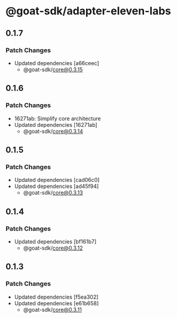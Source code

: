 # @goat-sdk/adapter-eleven-labs

## 0.1.7

### Patch Changes

- Updated dependencies [a66ceec]
  - @goat-sdk/core@0.3.15

## 0.1.6

### Patch Changes

- 16271ab: Simplify core architecture
- Updated dependencies [16271ab]
  - @goat-sdk/core@0.3.14

## 0.1.5

### Patch Changes

- Updated dependencies [cad06c0]
- Updated dependencies [ad45f94]
  - @goat-sdk/core@0.3.13

## 0.1.4

### Patch Changes

- Updated dependencies [bf161b7]
  - @goat-sdk/core@0.3.12

## 0.1.3

### Patch Changes

- Updated dependencies [f5ea302]
- Updated dependencies [e61b658]
  - @goat-sdk/core@0.3.11
